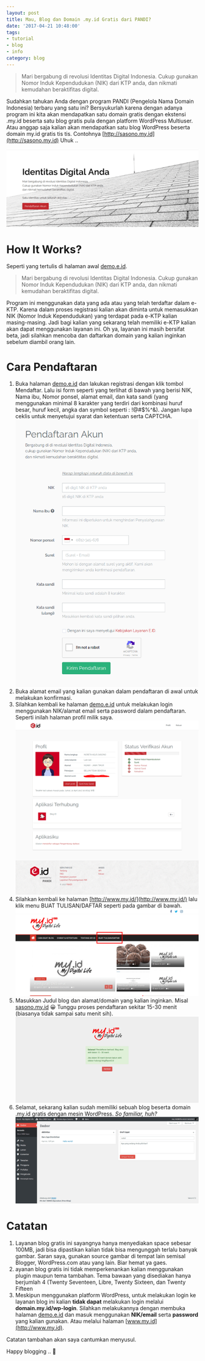 ```yaml
---
layout: post
title: Mau, Blog dan Domain .my.id Gratis dari PANDI?
date: '2017-04-21 10:48:00'
tags:
- tutorial
- blog
- info
category: blog
---
```


> Mari bergabung di revolusi Identitas Digital Indonesia.
Cukup gunakan Nomor Induk Kependudukan (NIK) dari KTP anda, dan nikmati kemudahan beraktifitas digital.

Sudahkan tahukan Anda dengan program PANDI (Pengelola Nama Domain Indonesia) terbaru yang satu ini? Bersyukurlah karena dengan adanya program ini kita akan mendapatkan satu domain gratis dengan ekstensi .my.id beserta satu blog gratis pula dengan platform WordPress Multiuser. Atau anggap saja kalian akan mendapatkan satu blog WordPress beserta domain my.id gratis tis tis. Contohnya [http://sasono.my.id](http://sasono.my.id) Uhuk ..

![](/images/2017/04/PANDI-e.id_-e1492795022378.png)


# How It Works?
Seperti yang tertulis di halaman awal [demo.e.id](http://demo.e.id).

>Mari bergabung di revolusi Identitas Digital Indonesia.
Cukup gunakan Nomor Induk Kependudukan (NIK) dari KTP anda, dan nikmati kemudahan beraktifitas digital.

Program ini menggunakan data yang ada atau yang telah terdaftar dalam e-KTP.  Karena dalam proses registrasi kalian akan diminta untuk memasukkan NIK (Nomor Induk Kependudukan) yang terdapat pada e-KTP kalian masing-masing. Jadi bagi kalian yang sekarang telah memiliki e-KTP kalian akan dapat menggunakan layanan ini. Oh ya, layanan ini masih bersifat beta, jadi silahkan mencoba dan daftarkan domain yang kalian inginkan sebelum diambil orang lain.

# Cara Pendaftaran
1. Buka halaman [demo.e.id](http://demo.e.id) dan lakukan registrasi dengan klik tombol Mendaftar. Lalu isi form seperti yang terlihat di bawah yang berisi NIK, Nama ibu, Nomor ponsel, alamat email, dan kata sandi (yang menggunakan minimal 8 karakter yang terdiri dari kombinasi huruf besar, huruf kecil, angka dan symbol seperti : !@#$%^&). Jangan lupa ceklis untuk menyetujui syarat dan ketentuan serta CAPTCHA. ![](/images/2017/04/PANDI-e-id-register-akun.png)
2. Buka alamat email yang kalian gunakan dalam pendaftaran di awal untuk melakukan konfirmasi.
3. Silahkan kembali ke halaman [demo.e.id](http://demo.e.id) untuk melakukan login menggunakan NIK/alamat email serta password dalam pendaftaran. Seperti inilah halaman profil milik saya.![](/images/2017/04/PANDI-profil-e.id_.png)
4. Silahkan kembali ke halaman [http://www.my.id/](http://www.my.id/) lalu klik menu BUAT TULISAN/DAFTAR seperti pada gambar di bawah.![](/images/2017/04/PANDI-Daftar-blog.png)
5. Masukkan Judul blog dan alamat/domain yang kalian inginkan. Misal [sasono.my.id](http://sasono.my.id) 😀 Tunggu proses pendaftaran sekitar 15-30 menit (biasanya tidak sampai satu menit sih). ![](/images/2017/04/PANDI-selamat-datang.png)
6. Selamat, sekarang kalian sudah memiliki sebuah blog beserta domain .my.id gratis dengan mesin WordPress. *So familiar, huh?* ![](/images/2017/04/PANDI-blog-dashboard.png)

# Catatan
1. Layanan blog gratis ini sayangnya hanya menyediakan space sebesar 100MB, jadi bisa dipastikan kalian tidak bisa mengunggah terlalu banyak gambar. Saran saya, gunakan source gambar di tempat lain semisal Blogger, WordPress.com atau yang lain. Biar hemat ya gaes.
2. ayanan blog gratis ini tidak memperkenankan kalian menggunakan plugin maupun tema tambahan. Tema bawaan yang disediakan hanya berjumlah 4 (Twenty Seventeen, Libre, Twenty Sixteen, dan Twenty Fifteen
3. Meskipun menggunakan platform WordPress, untuk melakukan login ke layanan blog ini kalian **tidak dapat** melakukan login melalui **domain.my.id/wp-login**. Silahkan melakukannya dengan membuka halaman [demo.e.id](http://demo.e.id) dan masuk menggunakan **NIK/email** serta **password** yang kalian gunakan. Atau melalui halaman [www.my.id](http://www.my.id).

Catatan tambahan akan saya cantumkan menyusul.

Happy blogging .. 🙂
